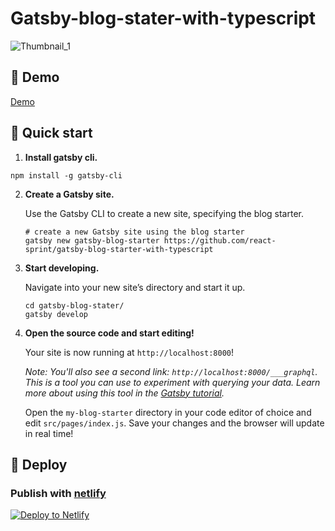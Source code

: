 # Gatsby-blog-stater-with-typescript

![Thumbnail_1](https://user-images.githubusercontent.com/20167165/119387892-8d1dee80-bd04-11eb-90ed-72861bad7657.png)


## 👋 Demo

[Demo](https://our-blog-starter.netlify.app/)


## 🚀 Quick start

1.  **Install gatsby cli.**

   ```
   npm install -g gatsby-cli 
   ```

2.  **Create a Gatsby site.**

    Use the Gatsby CLI to create a new site, specifying the blog starter.

    ```shell
    # create a new Gatsby site using the blog starter
    gatsby new gatsby-blog-starter https://github.com/react-sprint/gatsby-blog-starter-with-typescript
    ```

3.  **Start developing.**

    Navigate into your new site’s directory and start it up.

    ```shell
    cd gatsby-blog-stater/
    gatsby develop
    ```

4.  **Open the source code and start editing!**

    Your site is now running at `http://localhost:8000`!

    _Note: You'll also see a second link: _`http://localhost:8000/___graphql`_. This is a tool you can use to experiment with querying your data. Learn more about using this tool in the [Gatsby tutorial](https://www.gatsbyjs.com/tutorial/part-five/#introducing-graphiql)._

    Open the `my-blog-starter` directory in your code editor of choice and edit `src/pages/index.js`. Save your changes and the browser will update in real time!

## 💫 Deploy

### Publish with [netlify](https://netlify.com)

[![Deploy to Netlify](https://www.netlify.com/img/deploy/button.svg)](https://app.netlify.com/sites/our-blog-starter/deploys)

